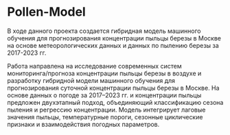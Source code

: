 # Pollen-Model
В ходе данного проекта создается гибридная модель машинного обучения для прогнозирования концентрации пыльцы березы в Москве на основе метеорологических данных и данных по пылению березы за 2017-2023 гг.

Работа направлена на исследование современных систем мониторинга/прогноза концентрации пыльцы березы в воздухе и разработку гибридной модели машинного обучения для прогнозирования суточной концентрации пыльцы березы в Москве. На основе данных о погоде за 2017–2023 гг. и концентрации пыльцы предложен двухэтапный подход, объединяющий классификацию сезона пыления и регрессию концентрации. Модель интегрирует лаговые значения пыльцы, температурные пороги, сезонные циклические признаки и взаимодействия погодных параметров.
